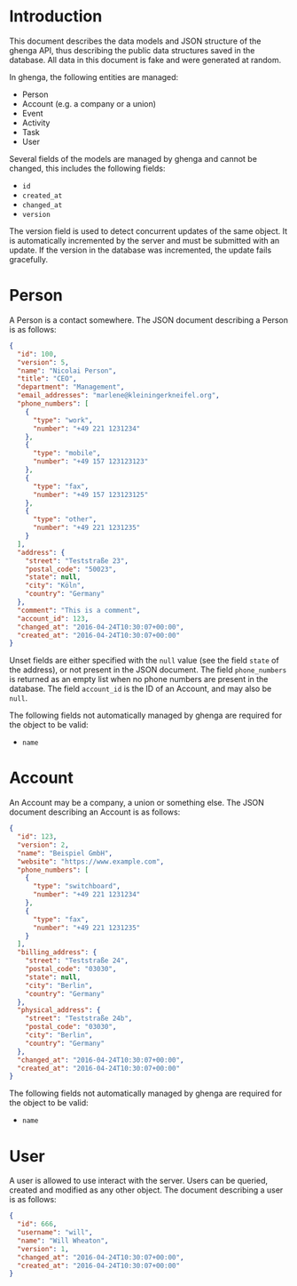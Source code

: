 Introduction
============

This document describes the data models and JSON structure of the ghenga API,
thus describing the public data structures saved in the database. All data in
this document is fake and were generated at random.

In ghenga, the following entities are managed:

 * Person
 * Account (e.g. a company or a union)
 * Event
 * Activity
 * Task
 * User

Several fields of the models are managed by ghenga and cannot be changed, this
includes the following fields:

 * `id`
 * `created_at`
 * `changed_at`
 * `version`

The version field is used to detect concurrent updates of the same object. It
is automatically incremented by the server and must be submitted with an
update. If the version in the database was incremented, the update fails
gracefully.

Person
======

A Person is a contact somewhere. The JSON document describing a Person is as
follows:

```json
{
  "id": 100,
  "version": 5,
  "name": "Nicolai Person",
  "title": "CEO",
  "department": "Management",
  "email_addresses": "marlene@kleiningerkneifel.org",
  "phone_numbers": [
    {
      "type": "work",
      "number": "+49 221 1231234"
    },
    {
      "type": "mobile",
      "number": "+49 157 123123123"
    },
    {
      "type": "fax",
      "number": "+49 157 123123125"
    },
    {
      "type": "other",
      "number": "+49 221 1231235"
    }
  ],
  "address": {
    "street": "Teststraße 23",
    "postal_code": "50023",
    "state": null,
    "city": "Köln",
    "country": "Germany"
  },
  "comment": "This is a comment",
  "account_id": 123,
  "changed_at": "2016-04-24T10:30:07+00:00",
  "created_at": "2016-04-24T10:30:07+00:00"
}
```

Unset fields are either specified with the `null` value (see the field `state`
of the address), or not present in the JSON document. The field `phone_numbers`
is returned as an empty list when no phone numbers are present in the database.
The field `account_id` is the ID of an Account, and may also be `null`.

The following fields not automatically managed by ghenga are required for the
object to be valid:

 * `name`

Account
=======

An Account may be a company, a union or something else. The JSON document
describing an Account is as follows:

```json
{
  "id": 123,
  "version": 2,
  "name": "Beispiel GmbH",
  "website": "https://www.example.com",
  "phone_numbers": [
    {
      "type": "switchboard",
      "number": "+49 221 1231234"
    },
    {
      "type": "fax",
      "number": "+49 221 1231235"
    }
  ],
  "billing_address": {
    "street": "Teststraße 24",
    "postal_code": "03030",
    "state": null,
    "city": "Berlin",
    "country": "Germany"
  },
  "physical_address": {
    "street": "Teststraße 24b",
    "postal_code": "03030",
    "city": "Berlin",
    "country": "Germany"
  },
  "changed_at": "2016-04-24T10:30:07+00:00",
  "created_at": "2016-04-24T10:30:07+00:00"
}
```

The following fields not automatically managed by ghenga are required for the
object to be valid:

 * `name`

User
====

A user is allowed to use interact with the server. Users can be queried,
created and modified as any other object. The document describing a user is
as follows:

```json
{
  "id": 666,
  "username": "will",
  "name": "Will Wheaton",
  "version": 1,
  "changed_at": "2016-04-24T10:30:07+00:00",
  "created_at": "2016-04-24T10:30:07+00:00"
}
```
